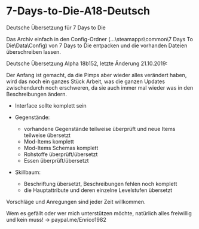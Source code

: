 # 7-Days-to-Die-A18-Deutsch
Deutsche Übersetzung für 7 Days to Die

Das Archiv einfach in den Config-Ordner (...\steamapps\common\7 Days To Die\Data\Config) von 7 Days to Die entpacken und die vorhanden Dateien überschreiben lassen.

Deutsche Übersetzung Alpha 18b152, letzte Änderung 21.10.2019:

Der Anfang ist gemacht, da die Pimps aber wieder alles verändert haben, wird das noch ein ganzes Stück Arbeit, was die ganzen Updates zwischendurch noch erschweren, da sie auch immer mal wieder was in den Beschreibungen ändern.

- Interface sollte komplett sein

- Gegenstände:
  - vorhandene Gegenstände teilweise überprüft und neue Items teilweise übersetzt
  - Mod-Items komplett
  - Mod-Items Schemas komplett
  - Rohstoffe überprüft/übersetzt
  - Essen überprüft/übersetzt
  
- Skillbaum:
  - Beschriftung übersetzt, Beschreibungen fehlen noch komplett
  - die Hauptattribute und deren einzelne Levelstufen übersetzt

Vorschläge und Anregungen sind jeder Zeit willkommen.

Wem es gefällt oder wer mich unterstützen möchte, natürlich alles freiwillig und kein muss! -> paypal.me/Enrico1982
